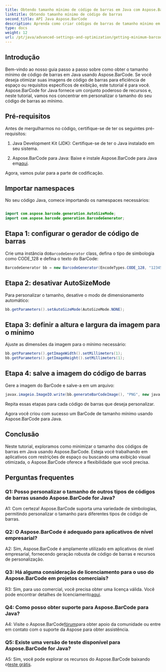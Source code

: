 ```yaml
---
title: Obtendo tamanho mínimo de código de barras em Java com Aspose.BarCode
linktitle: Obtendo tamanho mínimo de código de barras
second_title: API Java Aspose.BarCode
description: Aprenda como criar códigos de barras de tamanho mínimo em Java usando Aspose.BarCode. Siga nosso guia passo a passo para geração de código de barras eficiente e com espaço otimizado.
type: docs
weight: 12
url: /pt/java/advanced-settings-and-optimization/getting-minimum-barcode-size/
---
```

## Introdução

Bem-vindo ao nosso guia passo a passo sobre como obter o tamanho mínimo de código de barras em Java usando Aspose.BarCode. Se você deseja otimizar suas imagens de código de barras para eficiência de espaço ou requisitos específicos de exibição, este tutorial é para você. Aspose.BarCode for Java fornece um conjunto poderoso de recursos e, neste tutorial, vamos nos concentrar em personalizar o tamanho do seu código de barras ao mínimo.

## Pré-requisitos

Antes de mergulharmos no código, certifique-se de ter os seguintes pré-requisitos:

1. Java Development Kit (JDK): Certifique-se de ter o Java instalado em seu sistema.

2.  Aspose.BarCode para Java: Baixe e instale Aspose.BarCode para Java em[aqui](https://releases.aspose.com/barcode/java/).

Agora, vamos pular para a parte de codificação.

## Importar namespaces

No seu código Java, comece importando os namespaces necessários:

```java

import com.aspose.barcode.generation.AutoSizeMode;
import com.aspose.barcode.generation.BarcodeGenerator;
```

## Etapa 1: configurar o gerador de código de barras

 Crie uma instância do`BarcodeGenerator` class, defina o tipo de simbologia como CODE_128 e defina o texto do BarCode:

```java
BarcodeGenerator bb = new BarcodeGenerator(EncodeTypes.CODE_128, "1234567");
```

## Etapa 2: desativar AutoSizeMode

Para personalizar o tamanho, desative o modo de dimensionamento automático:

```java
bb.getParameters().setAutoSizeMode(AutoSizeMode.NONE);
```

## Etapa 3: definir a altura e largura da imagem para o mínimo

Ajuste as dimensões da imagem para o mínimo necessário:

```java
bb.getParameters().getImageWidth().setMillimeters(1);
bb.getParameters().getImageHeight().setMillimeters(1);
```

## Etapa 4: salve a imagem do código de barras

Gere a imagem do BarCode e salve-a em um arquivo:

```java
javax.imageio.ImageIO.write(bb.generateBarCodeImage(), "PNG", new java.io.File(dataDir + "minimumresult.png"));
```

Repita essas etapas para cada código de barras que deseja personalizar.

Agora você criou com sucesso um BarCode de tamanho mínimo usando Aspose.BarCode para Java.

## Conclusão

Neste tutorial, exploramos como minimizar o tamanho dos códigos de barras em Java usando Aspose.BarCode. Esteja você trabalhando em aplicativos com restrições de espaço ou buscando uma exibição visual otimizada, o Aspose.BarCode oferece a flexibilidade que você precisa.

## Perguntas frequentes

### Q1: Posso personalizar o tamanho de outros tipos de códigos de barras usando Aspose.BarCode for Java?

A1: Com certeza! Aspose.BarCode suporta uma variedade de simbologias, permitindo personalizar o tamanho para diferentes tipos de código de barras.

### Q2: O Aspose.BarCode é adequado para aplicativos de nível empresarial?

A2: Sim, Aspose.BarCode é amplamente utilizado em aplicativos de nível empresarial, fornecendo geração robusta de código de barras e recursos de personalização.

### Q3: Há alguma consideração de licenciamento para o uso do Aspose.BarCode em projetos comerciais?

 R3: Sim, para uso comercial, você precisa obter uma licença válida. Você pode encontrar detalhes de licenciamento[aqui](https://purchase.aspose.com/buy).

### Q4: Como posso obter suporte para Aspose.BarCode para Java?

 A4: Visite o Aspose.BarCode[fórum](https://forum.aspose.com/c/barcode/13)para obter apoio da comunidade ou entre em contato com o suporte da Aspose para obter assistência.

### Q5: Existe uma versão de teste disponível para Aspose.BarCode for Java?

 A5: Sim, você pode explorar os recursos do Aspose.BarCode baixando o[teste grátis](https://releases.aspose.com/).